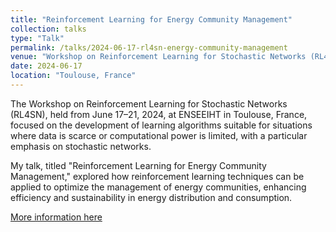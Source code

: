 ```yaml
---
title: "Reinforcement Learning for Energy Community Management"
collection: talks
type: "Talk"
permalink: /talks/2024-06-17-rl4sn-energy-community-management
venue: "Workshop on Reinforcement Learning for Stochastic Networks (RL4SN)"
date: 2024-06-17
location: "Toulouse, France"
---
```

The Workshop on Reinforcement Learning for Stochastic Networks (RL4SN), held from June 17–21, 2024, at ENSEEIHT in Toulouse, France, focused on the development of learning algorithms suitable for situations where data is scarce or computational power is limited, with a particular emphasis on stochastic networks. 

My talk, titled "Reinforcement Learning for Energy Community Management," explored how reinforcement learning techniques can be applied to optimize the management of energy communities, enhancing efficiency and sustainability in energy distribution and consumption.

[More information here](https://indico.math.cnrs.fr/e/rl4sn)
